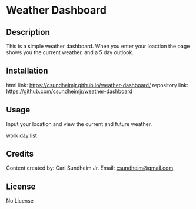 # Weather Dashboard

## Description

This is a simple weather dashboard. When you enter your loaction the page shows you the current weather, and a 5 day outlook.

## Installation

html link:
https://csundheimjr.github.io/weather-dashboard/
repository link:
https://github.com/csundheimjr/weather-dashboard

## Usage

Input your location and view the current and future weather.

[work day list](assets/images/screenshot.png)

## Credits

Content created by: Carl Sundheim Jr. Email: csundheim@gmail.com

## License

No License

